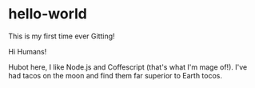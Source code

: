 # hello-world
This is my first time ever Gitting!

Hi Humans!

Hubot here, I like Node.js and Coffescript (that's what I'm mage of!).
I've had tacos on the moon and find them far superior to Earth tocos.
